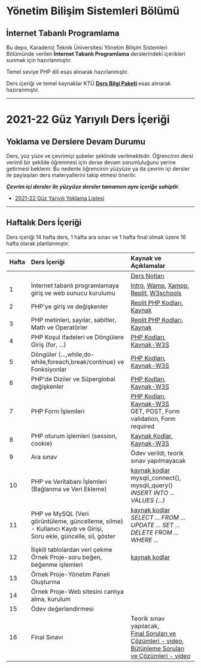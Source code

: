 # Yönetim Bilişim Sistemleri Bölümü
## İnternet Tabanlı Programlama


Bu depo, Karadeniz Teknik Üniversitesi Yönetim Bilişim Sistemleri Bölümünde verilen **İnternet Tabanlı Programlama** derslerindeki içerikleri sunmak için hazırlanmıştır.

Temel seviye PHP dili esas alınarak hazırlanmıştır.

Ders içeriği ve temel kaynaklar KTÜ [**Ders Bilgi Paketi**](http://www.katalog.ktu.edu.tr/DersBilgiPaketi/course.aspx?pid=3678&lang=1&dbid=548157) esas alınarak hazıranmıştır.

---

# 2021-22 Güz Yarıyılı Ders İçeriği

## Yoklama ve Derslere Devam Durumu
Ders, yüz yüze ve çevrimiçi şubeler şeklinde verilmektedir. Öğrencinin dersi verimli bir şekilde öğrenmesi için derse devam sorumluluğunu yerine getirmesi beklenir. Bu nedenle öğrencinin yüzyüze ya da çevrim içi dersler ile paylaşılan ders materyallerini takip etmesi önerilir. 

**_Çevrim içi dersler ile yüzyüze dersler tamamen aynı içeriğe sahiptir._**

* [2021-22 Güz Yarıyılı Yoklama Listesi][yklm21b]

---

## Haftalık Ders İçeriği
Ders içeriği 14 hafta ders, 1 hafta ara sınav ve 1 hafta final olmak üzere 16 hafta olarak planlanmıştır.

| Hafta | Ders İçeriği                                                  | Kaynak ve Açıklamalar   |
| :-- | :--                                                  | :--    |
|       |                                                               | [Ders Notları][ders_not]    |
| 1     | İnternet tabanlı programlamaya giriş ve web sunucu kurulumu   | [Intro][0], [Wamp][1], [Xampp][2], [Replit][3], [W3schools][4] |
| 2     | PHP'ye giriş ve değişkenler                                   | [Replit PHP Kodları][php-kod-02], [Kaynak][5] |
| 3     | PHP metinleri, sayılar, sabitler, Math ve Operatörler         | [Replit PHP Kodları][php-kod-03], [Kaynak][kaynak3]  |
| 4     | PHP Koşul ifadeleri ve Döngülere Giriş (for, ...)             |  [PHP Kodları][php-kod-04], [Kaynak-W3S][kaynak4] |
| 5     | Döngüler (...,while,do-while,foreach,break/continue) ve Fonksiyonlar    | [PHP Kodları][php-kod-05], [Kaynak-W3S][kaynak5]  |
| 6     | PHP'de Diziler ve Süperglobal değişkenler                     | [PHP Kodları][php-kod-06], [Kaynak-W3S][kaynak6]  |
| 7     | PHP Form İşlemleri                                            | [PHP Kodları][php-kod-07], [Kaynak-W3S][kaynak7] <br> GET, POST, Form validation, Form required  |
| 8     | PHP oturum işlemleri (session, cookie)                        | [Kaynak Kodlar][php-kod-08], [Kaynak-W3S][kaynak8] |
| 9     | Ara sınav                                                     | Ödev verildi, teorik sınav yapılmayacak  |
| 10    | PHP ve Veritabanı İşlemleri  (Bağlanma ve Veri Ekleme)      | [kaynak kodlar][php-kod-10] <br> mysqli_connect(), mysqli_query() <br> _INSERT INTO ... VALUES (...)_  |
| 11    | PHP ve MySQL (Veri görüntüleme, güncelleme, silme) - Kullanıcı Kaydı ve Girişi, <br> Soru ekle, güncelle, sil, göster  |[kaynak kodlar][php-kod-11] <br>   _SELECT ... FROM ..._ <br> _UPDATE ... SET ..._ <br> _DELETE FROM ... WHERE ..._ |
| 12    | İlişkili tablolardan veri çekme <br> Örnek Proje-soru beğen, beğenme işlemleri | [kaynak kodlar][php-kod-12]  |
| 13    | Örnek Proje-Yönetim Paneli Oluşturma                        |   |
| 14    | Örnek Proje-Web sitesini canlıya alma, kurulum                         |   |
| 15    | Ödev değerlendirmesi                          |   |
| 16    | Final Sınavı                                                  | Teorik sınav yapılacak, <br> [Final Soruları ve Çözümleri - video][final-cevap],  [Bütünleme Soruları ve Çözümleri - video][but-cevap] |


[0]: https://github.com/zyavuz610/learnPHP_inKTU/blob/5205a5cd0d11bd5b0e659d6b9dc6d572a16759e8/images/browser2server.gif
[1]: https://www.wampserver.com/en/
[2]: https://www.apachefriends.org/tr/index.html
[3]: https://replit.com
[4]: https://www.w3schools.com/
[5]: https://www.w3schools.com/php/php_syntax.asp
[yklm21b]: https://docs.google.com/forms/d/e/1FAIpQLSfVCEDtp88MxfLuVd1keBR6TsM46vTCb5KDSF10J1DMqmx0dQ/closedform
[ders_not]: https://docs.google.com/document/d/1COyv8zmO5ISZ-zaChOtJR8u1vShlFNmRFxOmwwDERXA/edit?usp=sharing
[php-kod-02]: https://replit.com/@ZaferYavuz2/02-intro#index.php
[php-kod-03]: https://replit.com/@ZaferYavuz2/03-php-variables
[kaynak3]: https://www.w3schools.com/php/php_if_else.asp
[php-kod-04]: https://replit.com/@ZaferYavuz2/04-if-else#index.php
[kaynak4]: https://www.w3schools.com/php/php_if_else.asp
[php-kod-05]: https://replit.com/@ZaferYavuz2/05-loops-and-functions#index.php
[kaynak5]: https://www.w3schools.com/php/php_looping_while.asp
[php-kod-06]: https://replit.com/@ZaferYavuz2/06-php-arrays#index.php
[kaynak6]: https://www.w3schools.com/php/php_arrays.asp
[php-kod-07]: https://replit.com/@ZaferYavuz2/07-php-forms#index.php
[kaynak7]: https://www.w3schools.com/php/php_forms.asp
[php-kod-08]: https://github.com/zyavuz610/learnPHP_inKTU/tree/main/src/2021-fall(2021-G%C3%BCz)/08-session_cookie
[php-kod-10]: https://github.com/zyavuz610/learnPHP_inKTU/tree/main/src/2021-fall(2021-G%C3%BCz)/10-db_connect_and_insert
[php-kod-11]: https://github.com/zyavuz610/learnPHP_inKTU/tree/main/src/2021-fall(2021-G%C3%BCz)/11-select_update_delete
[php-kod-12]: https://github.com/zyavuz610/learnPHP_inKTU/tree/main/src/2021-fall(2021-G%C3%BCz)/project
[kaynak8]: https://www.w3schools.com/php/php_cookies.asp
[final-cevap]: https://www.youtube.com/watch?v=9Tli5vwCBnk
[but-cevap]: https://youtu.be/kWrvOTtB8cg